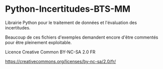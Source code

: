 # Python-Incertitudes-BTS-MM
Librairie Python pour le traitement de données et l'évaluation des incertitudes.

Beaucoup de ces fichiers d'exemples demandent encore d'être commentés pour être pleinement exploitable.

Licence Creative Common BY-NC-SA 2.0 FR

https://creativecommons.org/licenses/by-nc-sa/2.0/fr/
